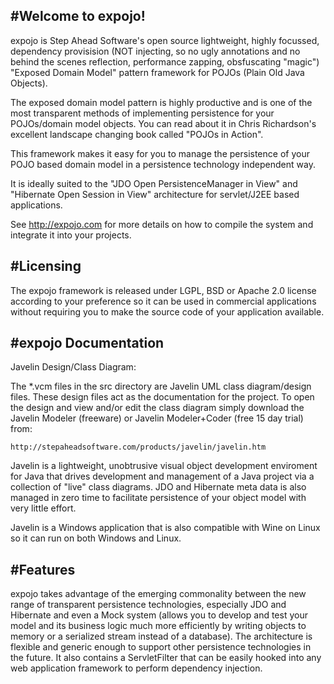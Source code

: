 #Welcome to expojo!
------------------

expojo is Step Ahead Software's open source lightweight, highly focussed, dependency provisision (NOT injecting, so no ugly annotations and no behind the scenes reflection, performance zapping, obsfuscating "magic") "Exposed Domain Model" pattern framework for POJOs (Plain Old Java Objects).

The exposed domain model pattern is highly productive and is one of the most transparent methods of implementing persistence for your POJOs/domain model objects. You can read about it in Chris Richardson's excellent landscape changing book called "POJOs in Action".

This framework makes it easy for you to manage the persistence of your POJO based domain model in a persistence technology independent way.

It is ideally suited to the "JDO Open PersistenceManager in View" and "Hibernate Open Session in View" architecture for servlet/J2EE based applications.

See http://expojo.com for more details on how to compile the system and integrate it into your projects.

#Licensing
---------

The expojo framework is released under LGPL, BSD or Apache 2.0 license according to your preference so it can be used in commercial applications without requiring you to make the source code of your application available.

#expojo Documentation
--------------------

Javelin Design/Class Diagram:

The *.vcm files in the src directory are Javelin UML class diagram/design files. These design files act as the documentation for the project. To open the design and view and/or edit the class diagram simply download the Javelin Modeler (freeware) or Javelin Modeler+Coder (free 15 day trial) from:

	http://stepaheadsoftware.com/products/javelin/javelin.htm

Javelin is a lightweight, unobtrusive visual object development enviroment for Java that drives development and management of a Java project via a collection of "live" class diagrams. JDO and Hibernate meta data is also managed in zero time to facilitate persistence of your object model with very little effort.

Javelin is a Windows application that is also compatible with Wine on Linux so it can run on both Windows and Linux.

#Features
--------

expojo takes advantage of the emerging commonality between the new range of transparent persistence technologies, especially JDO and Hibernate and even a Mock system (allows you to develop and test your model and its business logic much more efficiently by writing objects to memory or a serialized stream instead of a database). The architecture is flexible and generic enough to support other persistence technologies in the future. It also contains a ServletFilter that can be easily hooked into any web application framework to perform dependency injection.
